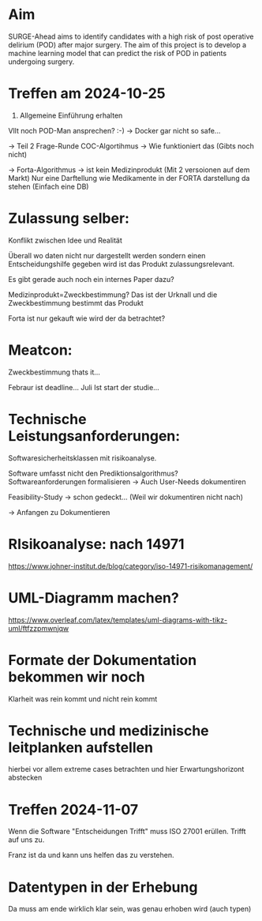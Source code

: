 # Aim

SURGE-Ahead aims to identify candidates with a high risk of post operative delirium (POD) after major surgery. The aim of this project is to develop a machine learning model that can predict the risk of POD in patients undergoing surgery.

# Treffen am 2024-10-25
1. Allgemeine Einführung erhalten

Vllt noch POD-Man ansprechen? :-)
-> Docker gar nicht so safe...

-> Teil 2 Frage-Runde
COC-Algortihmus -> Wie funktioniert das (Gibts noch nicht)

-> Forta-Algorithmus -> ist kein Medizinprodukt (Mit 2 versoionen auf dem Markt)
Nur eine Darftellung wie Medikamente in der FORTA darstellung da stehen (Einfach eine DB)

# Zulassung selber:

Konflikt zwischen Idee und Realität

Überall wo daten nicht nur dargestellt werden sondern einen Entscheidungshilfe gegeben wird ist das Produkt zulassungsrelevant.

Es gibt gerade auch noch ein internes Paper dazu?

Medizinprodukt=Zweckbestimmung? Das ist der Urknall und die Zweckbestimmung bestimmt das Produkt

Forta ist nur gekauft  wie wird der da betrachtet?

# Meatcon:
Zweckbestimmung thats it... 

Febraur ist deadline... Juli Ist start der studie...

# Technische Leistungsanforderungen:
Softwaresicherheitsklassen mit risikoanalyse. 

Software umfasst nicht den Prediktionsalgorithmus? 
Softwareanforderungen formalisieren -> Auch User-Needs dokumentiren

Feasibility-Study -> schon gedeckt... (Weil wir dokumentiren nicht nach)

-> Anfangen zu Dokumentieren

# RIsikoanalyse: nach 14971

https://www.johner-institut.de/blog/category/iso-14971-risikomanagement/

# UML-Diagramm machen?

https://www.overleaf.com/latex/templates/uml-diagrams-with-tikz-uml/ftfzzpmwnjqw

# Formate der Dokumentation bekommen wir noch
Klarheit was rein kommt und nicht rein kommt

# Technische und medizinische leitplanken aufstellen
hierbei vor allem extreme cases betrachten und hier Erwartungshorizont abstecken

# Treffen 2024-11-07

Wenn die Software "Entscheidungen Trifft" muss ISO 27001 erüllen.
Trifft auf uns zu.

Franz ist da und kann uns helfen das zu verstehen.

# Datentypen in der Erhebung
Da muss am ende wirklich klar sein, was genau erhoben wird (auch typen)
